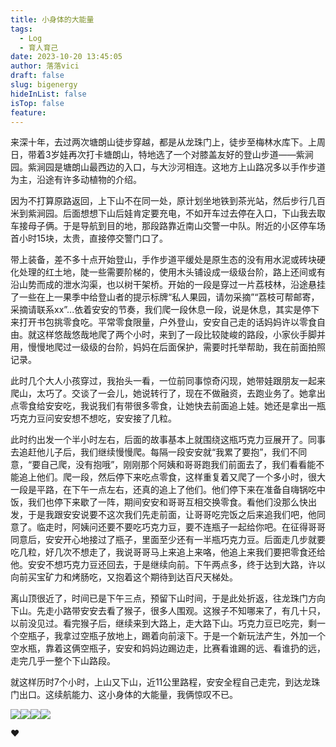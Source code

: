 ```yaml
---
title: 小身体的大能量
tags:
  - Log
  - 育人育己
date: 2023-10-20 13:45:05
author: 落落vici
draft: false
slug: bigenergy
hideInList: false
isTop: false
feature:
---
```

来深十年，去过两次塘朗山徒步穿越，都是从龙珠门上，徒步至梅林水库下。上周日，带着3岁娃再次打卡塘朗山，特地选了一个对膝盖友好的登山步道——紫涧园。紫涧园是塘朗山最西边的入口，与大沙河相连。这地方上山路况多以手作步道为主，沿途有许多动植物的介绍。

因为不打算原路返回，上下山不在同一处，原计划坐地铁到茶光站，然后步行几百米到紫涧园。后面想想下山后娃肯定要充电，不如开车过去停在入口，下山我去取车接母子俩。于是导航到目的地，那段路靠近南山交警一中队。附近的小区停车场首小时15块，太贵，直接停交警门口了。

带上装备，差不多十点开始登山，手作步道平缓处是原生态的没有用水泥或砖块硬化处理的红土地，陡一些需要阶梯的，使用木头铺设成一级级台阶，路上还间或有沿山势而成的泄水沟渠，也以树干架桥。开始的一段是穿过一片荔枝林，沿途悬挂了一些在上一果季中给登山者的提示标牌“私人果园，请勿采摘”“荔枝可帮邮寄，采摘请联系xx”...依着安安的节奏，我们爬一段休息一段，说是休息，其实是停下来打开书包挑零食吃。平常零食限量，户外登山，安安自己走的话妈妈许以零食自由。就这样悠哉悠哉地爬了两个小时，来到了一段比较陡峻的路段，小家伙手脚并用，慢慢地爬过一级级的台阶，妈妈在后面保护，需要时托举帮助，我在前面拍照记录。

此时几个大人小孩穿过，我抬头一看，一位前同事惊奇闪现，她带娃跟朋友一起来爬山，太巧了。交谈了一会儿，她说转行了，现在不做融资，去跑业务了。她拿出点零食给安安吃，我说我们有带很多零食，让她快去前面追上娃。她还是拿出一瓶巧克力豆问安安想不想吃，安安接了几粒。

此时约出发一个半小时左右，后面的故事基本上就围绕这瓶巧克力豆展开了。同事去追赶他儿子后，我们继续慢慢爬。每隔一段安安就“我累了要抱”，我们不同意，“要自己爬，没有抱哦”，刚刚那个阿姨和哥哥跑我们前面去了，我们看看能不能追上他们。爬一段，然后停下来吃点零食，这样重复着又爬了一个多小时，很大一段是平路，在下午一点左右，还真的追上了他们。他们停下来在准备自嗨锅吃中饭，我们也停下来歇了一阵，期间安安和哥哥互相交换零食。看他们没那么快出发，于是我跟安安说要不这次我们先走前面，让哥哥吃完饭之后来追我们吧，他同意了。临走时，阿姨问还要不要吃巧克力豆，要不连瓶子一起给你吧。在征得哥哥同意后，安安开心地接过了瓶子，里面至少还有一半瓶巧克力豆。后面走几步就要吃几粒，好几次不想走了，我说哥哥马上来追上来咯，他追上来我们要把零食还给他。安安不想巧克力豆还回去，于是继续向前。下午两点多，终于达到大路，许以向前买宝矿力和烤肠吃，又抱着这个期待到达百尺天梯处。

离山顶很近了，时间已是下午三点，预留下山时间，于是此处折返，往龙珠门方向下山。先走小路带安安去看了猴子，很多人围观。这猴子不知哪来了，有几十只，以前没见过。看完猴子后，继续来到大路上，走大路下山。巧克力豆已吃完，剩一个空瓶子，我拿过空瓶子放地上，踢着向前滚下。于是一个新玩法产生，外加一个空水瓶，靠着这俩空瓶子，安安和妈妈边踢边走，比赛看谁踢的远、看谁扔的远，走完几乎一整个下山路段。

就这样历时7个小时，上山又下山，近11公里路程，安安全程自己走完，到达龙珠门出口。这续航能力、这小身体的大能量，我俩惊叹不已。

![](https://raw.githubusercontent.com/cosine00/Image/main/202310201419170.jpg)![](https://raw.githubusercontent.com/cosine00/Image/main/202310201419171.jpg)![](https://raw.githubusercontent.com/cosine00/Image/main/202310201419173.jpg)![](https://raw.githubusercontent.com/cosine00/Image/main/202310201419172.jpg)

❤


